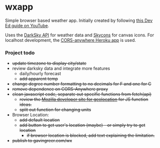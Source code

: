 # wxapp

Simple browser based weather app. Initially created by following [this Dev Ed guide on YouTube](https://www.youtube.com/watch?v=wPElVpR1rwA).  

Uses the [DarkSky API](https://darksky.net/dev) for weather data and [Skycons](https://darkskyapp.github.io/skycons/) for canvas icons. For localhost development, the [CORS-anywhere Heroku app](https://cors-anywhere.herokuapp.com/) is used. 

### Project todo
  - ~~update timezone to display city/state~~
  - review darksky data and integrate more features 
    - daily/hourly forecast
    - ~~add apparent temp~~
  - ~~change degree number formatting to no decimals for F and one for C~~
  - ~~remove dependence on CORS-Anywhere proxy~~
  - ~~clean javascript code, separate out specific functions from fetch(api)~~
    - ~~review the [Mozilla developer site for geolocation](https://developer.mozilla.org/en-US/docs/Web/API/Geolocation_API) for JS function ideas.~~
    - ~~split out function for changing units~~
  - Browser Location:
    - ~~add default location~~
    - ~~add button to get user's location (maybe) - or simply try to get location~~
      - ~~if browser location is blocked, add text explaining the limitation.~~
  - ~~publish to gavingreer.com/wx~~

